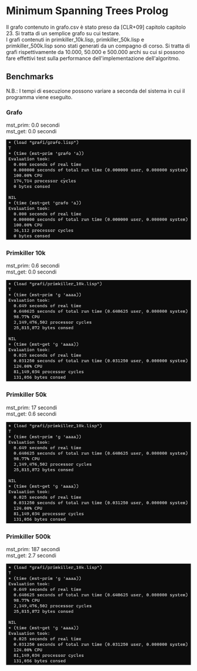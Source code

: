 [grafo]: time_grafo.png  
[primkiller_10k]: time_primkiller_10k.png
[primkiller_50k]: time_primkiller_50k.png
[primkiller_500k]: time_primkiller_500k.png

# Minimum Spanning Trees Prolog

Il grafo contenuto in grafo.csv è stato preso da [CLR+09] capitolo capitolo 23. Si tratta di un semplice grafo su cui testare.  
I grafi contenuti in primkiller_10k.lisp, primkiller_50k.lisp e primkiller_500k.lisp sono stati generati da un compagno di corso. Si tratta di grafi rispettivamente da 10.000, 50.000 e 500.000 archi su cui si possono fare effettivi test sulla performance dell'implementazione dell'algoritmo.  

## Benchmarks

N.B.: I tempi di esecuzione possono variare a seconda del sistema in cui il programma viene eseguito.

### Grafo

mst_prim:   0.0 secondi  
mst_get:    0.0 secondi  

![grafo]

### Primkiller 10k

mst_prim:   0.6 secondi  
mst_get:    0.0 secondi  

![primkiller_10k]

### Primkiller 50k

mst_prim:   17  secondi  
mst_get:    0.6 secondi  

![primkiller_10k]

### Primkiller 500k

mst_prim:   187 secondi  
mst_get:    2.7 secondi  

![primkiller_10k]
